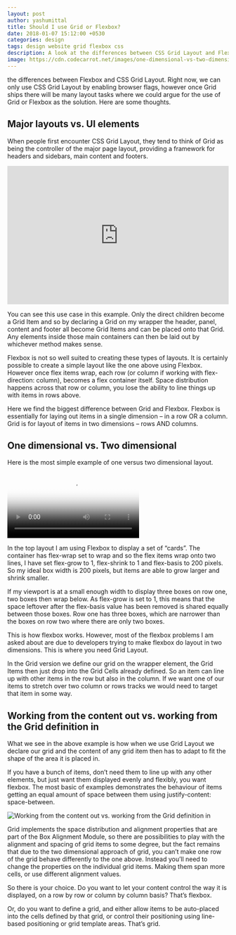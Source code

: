 ```yaml
---
layout: post
author: yashumittal
title: Should I use Grid or Flexbox?
date: 2018-01-07 15:12:00 +0530
categories: design
tags: design website grid flexbox css
description: A look at the differences between CSS Grid Layout and Flexbox. Why would you choose one over the other?
image: https://cdn.codecarrot.net/images/one-dimensional-vs-two-dimensional.png
---
```


the differences between Flexbox and CSS Grid Layout. Right now, we can only use CSS Grid Layout by enabling browser flags, however once Grid ships there will be many layout tasks where we could argue for the use of Grid or Flexbox as the solution. Here are some thoughts.

## Major layouts vs. UI elements

When people first encounter CSS Grid Layout, they tend to think of Grid as being the controller of the major page layout, providing a framework for headers and sidebars, main content and footers.

<iframe width="100%" height="315" src="https://www.youtube.com/embed/t2cq0sohb4U?rel=0" frameborder="0" allow="autoplay; encrypted-media" allowfullscreen></iframe>

You can see this use case in this example. Only the direct children become a Grid Item and so by declaring a Grid on my wrapper the header, panel, content and footer all become Grid Items and can be placed onto that Grid. Any elements inside those main containers can then be laid out by whichever method makes sense.

Flexbox is not so well suited to creating these types of layouts. It is certainly possible to create a simple layout like the one above using Flexbox. However once flex items wrap, each row (or column if working with flex-direction: column), becomes a flex container itself. Space distribution happens across that row or column, you lose the ability to line things up with items in rows above.

Here we find the biggest difference between Grid and Flexbox. Flexbox is essentially for laying out items in a single dimension – in a row OR a column. Grid is for layout of items in two dimensions – rows AND columns.

## One dimensional vs. Two dimensional

Here is the most simple example of one versus two dimensional layout.

<video poster="https://cdn.codecarrot.net/images/one-dimensional-vs-two-dimensional.png" controls>
  <source src="https://cdn.codecarrot.net/videos/65812a96ea5240fc9b0976076f3b955d.mp4" type="video/mp4">
</video>

In the top layout I am using Flexbox to display a set of “cards”. The container has flex-wrap set to wrap and so the flex items wrap onto two lines, I have set flex-grow to 1, flex-shrink to 1 and flex-basis to 200 pixels. So my ideal box width is 200 pixels, but items are able to grow larger and shrink smaller.

If my viewport is at a small enough width to display three boxes on row one, two boxes then wrap below. As flex-grow is set to 1, this means that the space leftover after the flex-basis value has been removed is shared equally between those boxes. Row one has three boxes, which are narrower than the boxes on row two where there are only two boxes.

This is how flexbox works. However, most of the flexbox problems I am asked about are due to developers trying to make flexbox do layout in two dimensions. This is where you need Grid Layout.

In the Grid version we define our grid on the wrapper element, the Grid Items then just drop into the Grid Cells already defined. So an item can line up with other items in the row but also in the column. If we want one of our items to stretch over two column or rows tracks we would need to target that item in some way.

## Working from the content out vs. working from the Grid definition in

What we see in the above example is how when we use Grid Layout we declare our grid and the content of any grid item then has to adapt to fit the shape of the area it is placed in.

If you have a bunch of items, don’t need them to line up with any other elements, but just want them displayed evenly and flexibly, you want flexbox. The most basic of examples demonstrates the behaviour of items getting an equal amount of space between them using justify-content: space-between.

![Working from the content out vs. working from the Grid definition in](chrome_2018-01-06_15-25-18.png)

Grid implements the space distribution and alignment properties that are part of the Box Alignment Module, so there are possibilities to play with the alignment and spacing of grid items to some degree, but the fact remains that due to the two dimensional approach of grid, you can’t make one row of the grid behave differently to the one above. Instead you’ll need to change the properties on the individual grid items. Making them span more cells, or use different alignment values.

So there is your choice. Do you want to let your content control the way it is displayed, on a row by row or column by column basis? That’s flexbox.

Or, do you want to define a grid, and either allow items to be auto-placed into the cells defined by that grid, or control their positioning using line-based positioning or grid template areas. That’s grid.
